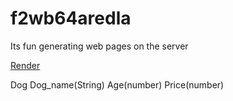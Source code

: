 # f2wb64aredla

Its fun generating web pages on the server 

[Render](https://f2wb64aredla.onrender.com)

Dog
Dog_name(String) Age(number) Price(number)

